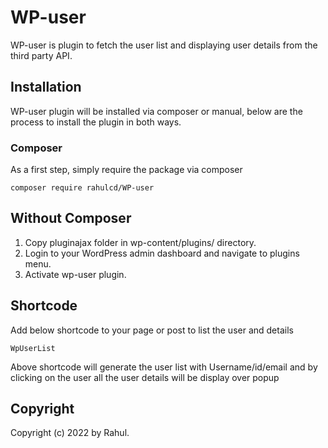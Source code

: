 # WP-user

WP-user is plugin to fetch the user list and displaying user details from the third party API.


## Installation

WP-user plugin will be installed via composer or manual, below are the process to install the plugin in both ways.

### Composer

As a first step, simply require the package via composer

```composer require rahulcd/WP-user```


## Without Composer

1. Copy pluginajax folder in wp-content/plugins/ directory.
2. Login to your WordPress admin dashboard and navigate to plugins menu.
3. Activate wp-user plugin.


## Shortcode

Add below shortcode to your page or post to list the user and details

```WpUserList```


Above shortcode will generate the user list with Username/id/email and by clicking on the user all the user details will be display over popup

## Copyright

Copyright (c) 2022 by Rahul.
